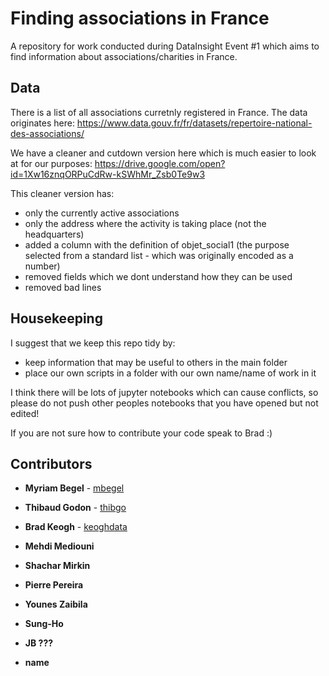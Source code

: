 # Finding associations in France
A repository for work conducted during DataInsight Event #1 which aims to find information about associations/charities in France.

## Data
There is a list of all associations curretnly registered in France. The data originates here: https://www.data.gouv.fr/fr/datasets/repertoire-national-des-associations/


We have a cleaner and cutdown version here which is much easier to look at for our purposes:
https://drive.google.com/open?id=1Xw16znqORPuCdRw-kSWhMr_Zsb0Te9w3


This cleaner version has:
- only the currently active associations
- only the address where the activity is taking place (not the headquarters)
- added a column with the definition of objet_social1 (the purpose selected from a standard list - which was originally encoded as a number)
- removed fields which we dont understand how they can be used
- removed bad lines

## Housekeeping
I suggest that we keep this repo tidy by:
- keep information that may be useful to others in the main folder
- place our own scripts in a folder with our own name/name of work in it

I think there will be lots of jupyter notebooks which can cause conflicts, so please do not push other peoples notebooks that you have opened but not edited!

If you are not sure how to contribute your code speak to Brad :)

## Contributors

* **Myriam Begel** - [mbegel](https://github.com/mbegel)
* **Thibaud Godon** - [thibgo](https://github.com/thibgo)
* **Brad Keogh** - [keoghdata](https://github.com/keoghdata)
* **Mehdi Mediouni**
* **Shachar Mirkin**
* **Pierre Pereira**
* **Younes Zaibila**
* **Sung-Ho**
* **JB ???**

* **name**

